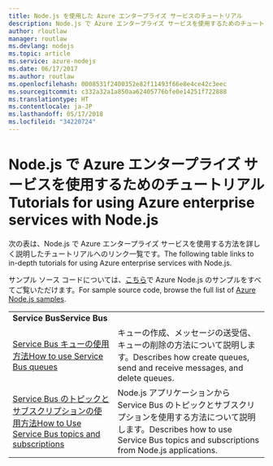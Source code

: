 ```yaml
---
title: Node.js を使用した Azure エンタープライズ サービスのチュートリアル
description: Node.js で Azure エンタープライズ サービスを使用するためのチュートリアル。
author: rloutlaw
manager: routlaw
ms.devlang: nodejs
ms.topic: article
ms.service: azure-nodejs
ms.date: 06/17/2017
ms.author: routlaw
ms.openlocfilehash: 0008531f2400352e82f11493f66e8e4ce42c3eec
ms.sourcegitcommit: c332a32a1a850aa62405776bfe0e14251f722888
ms.translationtype: HT
ms.contentlocale: ja-JP
ms.lasthandoff: 05/17/2018
ms.locfileid: "34220724"
---
```

# <a name="tutorials-for-using-azure-enterprise-services-with-nodejs"></a><span data-ttu-id="ad2bf-103">Node.js で Azure エンタープライズ サービスを使用するためのチュートリアル</span><span class="sxs-lookup"><span data-stu-id="ad2bf-103">Tutorials for using Azure enterprise services with Node.js</span></span>

<span data-ttu-id="ad2bf-104">次の表は、Node.js で Azure エンタープライズ サービスを使用する方法を詳しく説明したチュートリアルへのリンク一覧です。</span><span class="sxs-lookup"><span data-stu-id="ad2bf-104">The following table links to in-depth tutorials for using Azure enterprise services with Node.js.</span></span>

<span data-ttu-id="ad2bf-105">サンプル ソース コードについては、[こちら](https://azure.microsoft.com/resources/samples/?term=nodejs)で Azure Node.js のサンプルをすべてご覧いただけます。</span><span class="sxs-lookup"><span data-stu-id="ad2bf-105">For sample source code, browse the full list of [Azure Node.js samples](https://azure.microsoft.com/resources/samples/?term=nodejs).</span></span>

| | |
|---|---|
| <span data-ttu-id="ad2bf-106">**Service Bus**</span><span class="sxs-lookup"><span data-stu-id="ad2bf-106">**Service Bus**</span></span> ||
| [<span data-ttu-id="ad2bf-107">Service Bus キューの使用方法</span><span class="sxs-lookup"><span data-stu-id="ad2bf-107">How to use Service Bus queues</span></span>](http://docs.microsoft.com/azure/service-bus-messaging/service-bus-nodejs-how-to-use-queues?toc=/azure/node/toc.json&bc=/azure/node/toc.json) | <span data-ttu-id="ad2bf-108">キューの作成、メッセージの送受信、キューの削除の方法について説明します。</span><span class="sxs-lookup"><span data-stu-id="ad2bf-108">Describes how create queues, send and receive messages, and delete queues.</span></span> |
| [<span data-ttu-id="ad2bf-109">Service Bus のトピックとサブスクリプションの使用方法</span><span class="sxs-lookup"><span data-stu-id="ad2bf-109">How to Use Service Bus topics and subscriptions</span></span>](http://docs.microsoft.com/azure/service-bus-messaging/service-bus-nodejs-how-to-use-topics-subscriptions?toc=/azure/node/toc.json&bc=/azure/node/toc.json) | <span data-ttu-id="ad2bf-110">Node.js アプリケーションから Service Bus のトピックとサブスクリプションを使用する方法について説明します。</span><span class="sxs-lookup"><span data-stu-id="ad2bf-110">Describes how to use Service Bus topics and subscriptions from Node.js applications.</span></span> |
